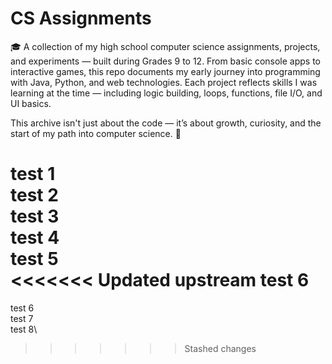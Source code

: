 # CS Assignments

🎓 A collection of my high school computer science assignments, projects, and experiments — built during Grades 9 to 12.
From basic console apps to interactive games, this repo documents my early journey into programming with Java, Python, and web technologies.
Each project reflects skills I was learning at the time — including logic building, loops, functions, file I/O, and UI basics.

This archive isn't just about the code — it’s about growth, curiosity, and the start of my path into computer science. 🚀


test 1\
test 2\
test 3\
test 4\
test 5\
<<<<<<< Updated upstream
test 6
=======
test 6\
test 7\
test 8\
>>>>>>> Stashed changes

